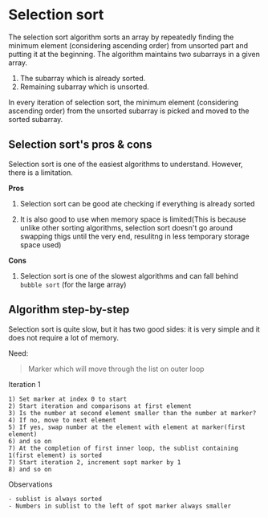 # Selection sort
The selection sort algorithm sorts an array by repeatedly finding the minimum element (considering ascending order) from unsorted part and putting it at the beginning. The algorithm maintains two subarrays in a given array.

1. The subarray which is already sorted.
2. Remaining subarray which is unsorted.

In every iteration of selection sort, the minimum element (considering ascending order) from the unsorted subarray is picked and moved to the sorted subarray.

## Selection sort's pros & cons
Selection sort is one of the easiest algorithms to understand. However, there is a limitation.

**Pros**

1) Selection sort can be good ate checking if everything is already sorted

2) It is also good to use when memory space is limited(This is because unlike other sorting algorithms, selection sort doesn't go around swapping thigs until the very end, resulitng in less temporary storage space used)

**Cons**

1) Selection sort is one of the slowest algorithms and can fall behind `bubble sort`
(for the large array)

## Algorithm step-by-step
Selection sort is quite slow, but it has two good sides: it is very simple and it does not require a lot of memory.

Need:
 >Marker which will move through the list on outer loop

Iteration 1 
```
1) Set marker at index 0 to start
2) Start iteration and comparisons at first element
3) Is the number at second element smaller than the number at marker?
4) If no, move to next element 
5) If yes, swap number at the element with element at marker(first element)
6) and so on
7) At the completion of first inner loop, the sublist containing 1(first element) is sorted
7) Start iteration 2, increment sopt marker by 1
8) and so on
```

Observations
```
- sublist is always sorted
- Numbers in sublist to the left of spot marker always smaller
```